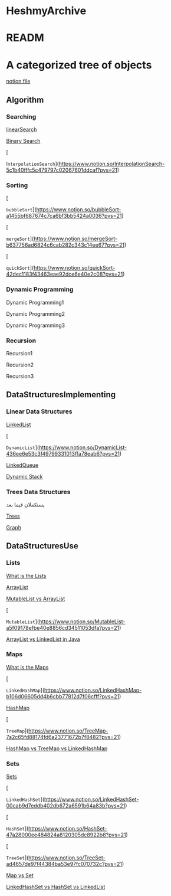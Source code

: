 # HeshmyArchive

# READM

# A categorized tree of objects

[notion file](https://www.notion.so/HeshmyArchive-82242c005d7a45aba2ec00ecdc28f3ae?pvs=21)

## Algorithm

### Searching

[linearSearch](https://www.notion.so/linearSearch-797d404c95824bbd974678da1fe38316?pvs=21)

[Binary Search](https://www.notion.so/Binary-Search-2fe8ae23cb15475c8ef61df71461022e?pvs=21)

[

I`nterpolationSearch`](https://www.notion.so/InterpolationSearch-5c1b40fffc5c479797c02067601ddcaf?pvs=21)

### Sorting

[

`bubbleSort`](https://www.notion.so/bubbleSort-a1455bf687674c7ca6bf3bb5424a0036?pvs=21)

[

`mergeSort`](https://www.notion.so/mergeSort-b637756ad6824c6cab282c343c14ee67?pvs=21)

[

`quickSort`](https://www.notion.so/quickSort-42dec1183f43463eae92dce6e40e2c08?pvs=21)

### **Dynamic Programming**

Dynamic Programming1

Dynamic Programming2

Dynamic Programming3

### **Recursion**

Recursion1

Recursion2

Recursion3

## **DataStructuresImplementing**

### Linear Data Structures

[ LinkedList](https://www.notion.so/LinkedList-03fad88286834773b5232602e5ed761d?pvs=21)

[

`DynamicList`](https://www.notion.so/DynamicList-436ee6e53c3f49799331013ffa78eab6?pvs=21)

[LinkedQueue](https://www.notion.so/LinkedQueue-b8e597bc22b94fe99af42b08c7c30cee?pvs=21)

[Dynamic Stack](https://www.notion.so/Dynamic-Stack-403f0671e76c4f2caced068382dde67c?pvs=21)

### Trees Data Structures

يستكملان فيما بعد

[Trees](https://www.notion.so/Trees-385c3df68b80481da7297edbe863e37c?pvs=21)

[Graph](https://www.notion.so/Graph-80ef85ed1713473086511b033e730591?pvs=21)

## **DataStructuresUse**

### Lists

[What is the Lists](https://www.notion.so/What-is-the-Lists-39f7c238995c46a0b492f68da88f70ac?pvs=21)

[ArrayList](https://www.notion.so/ArrayList-9551673179e64df98317c0cff1e44148?pvs=21)

[MutableList  vs ArrayList](https://www.notion.so/MutableList-vs-ArrayList-19049e40701c4127a13f717e022c4051?pvs=21)

[

`MutableList`](https://www.notion.so/MutableList-a5f09178efbe40e8856cd34511053dfa?pvs=21)

[ArrayList vs LinkedList in Java](https://www.notion.so/ArrayList-vs-LinkedList-in-Java-f86858b0044e45e3a980e9f3896b8500?pvs=21)

### Maps

[What is the Maps](https://www.notion.so/What-is-the-Maps-ca1df6d67a0741f98503ec47cc53b008?pvs=21)

[

`LinkedHashMap`](https://www.notion.so/LinkedHashMap-b106d06605dd4b6cbb77812d7f06cfff?pvs=21)

[HashMap](https://www.notion.so/HashMap-e8eb26255b784658a6898a0a0110791b?pvs=21)

[

`TreeMap`](https://www.notion.so/TreeMap-7a2c65fd88174fd6a23771672b7f8482?pvs=21)

[HashMap vs TreeMap vs LinkedHashMap](https://www.notion.so/HashMap-vs-TreeMap-vs-LinkedHashMap-6b78b892fb944e7fb8d4c757f28cc8e9?pvs=21)

### Sets

[Sets](https://www.notion.so/Sets-fc465a14d38e412a8fa2827890f4fd56?pvs=21)

[

`LinkedHashSet`](https://www.notion.so/LinkedHashSet-00cab9d7eddb402db672a6591b64a83b?pvs=21)

[

`HashSet`](https://www.notion.so/HashSet-47a28000ee484824a8120305dc8922b8?pvs=21)

[

`TreeSet`](https://www.notion.so/TreeSet-ad4657de97f44384ba53e97fc070732c?pvs=21)

[Map vs Set](https://www.notion.so/Map-vs-Set-094839c501af4bdb80d463bc0ebbf5eb?pvs=21)

[LinkedHashSet vs HashSet vs LinkedList](https://www.notion.so/LinkedHashSet-vs-HashSet-vs-LinkedList-94f42642ac05469aaaa1a8c9a5cc66be?pvs=21)